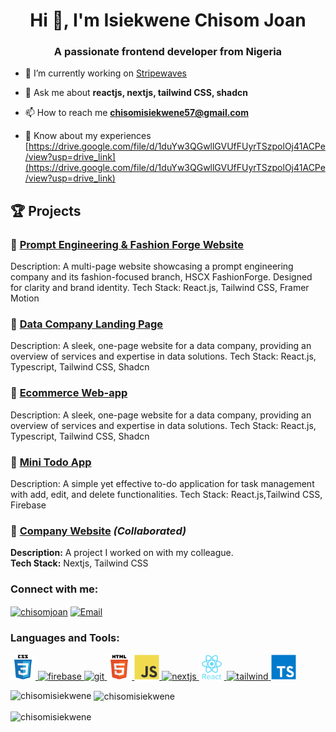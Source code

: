<h1 align="center">Hi 👋, I'm Isiekwene Chisom Joan</h1>
<h3 align="center">A passionate frontend developer from Nigeria</h3>

- 🔭 I’m currently working on [Stripewaves](https://stripewavesltd.com/)

- 💬 Ask me about **reactjs, nextjs, tailwind CSS, shadcn**

- 📫 How to reach me **chisomisiekwene57@gmail.com**

- 📄 Know about my experiences [https://drive.google.com/file/d/1duYw3QGwllGVUfFUyrTSzpolOj41ACPe/view?usp=drive_link](https://drive.google.com/file/d/1duYw3QGwllGVUfFUyrTSzpolOj41ACPe/view?usp=drive_link)
 
## 🏆 Projects  

### 🔹 [Prompt Engineering & Fashion Forge Website](https://hscx.com.ng/)
Description: A multi-page website showcasing a prompt engineering company and its fashion-focused branch, HSCX FashionForge. Designed for clarity and brand identity.
Tech Stack: React.js, Tailwind CSS, Framer Motion  

### 🔹 [Data Company Landing Page](https://fincotics.vercel.app/)
Description: A sleek, one-page website for a data company, providing an overview of services and expertise in data solutions.
Tech Stack: React.js, Typescript, Tailwind CSS, Shadcn

### 🔹 [Ecommerce Web-app](https://stripewavesltd.com/)
Description: A sleek, one-page website for a data company, providing an overview of services and expertise in data solutions.
Tech Stack: React.js, Typescript, Tailwind CSS, Shadcn

### 🔹 [Mini Todo App](https://task-managing-app.vercel.app/)
Description: A simple yet effective to-do application for task management with add, edit, and delete functionalities.
Tech Stack: React.js,Tailwind CSS, Firebase

### 🔹 [Company Website](https://systemtech-ng.com/) *(Collaborated)*  
**Description:** A project I worked on with my colleague.  
**Tech Stack:** Nextjs, Tailwind CSS  

<h3 align="left">Connect with me:</h3>
<p align="left">
<a href="https://linkedin.com/in/chisomjoan" target="blank"><img align="center" src="https://raw.githubusercontent.com/rahuldkjain/github-profile-readme-generator/master/src/images/icons/Social/linked-in-alt.svg" alt="chisomjoan" height="30" width="40" /></a>
<a href="mailto:chisomisiekwene57@gmail.com" target="blank">
  <img align="center" src="https://img.icons8.com/ios-filled/50/000000/new-post.png" alt="Email" height="30" width="40" />
</a>
</p>

<h3 align="left">Languages and Tools:</h3>
<p align="left"> <a href="https://www.w3schools.com/css/" target="_blank" rel="noreferrer"> <img src="https://raw.githubusercontent.com/devicons/devicon/master/icons/css3/css3-original-wordmark.svg" alt="css3" width="40" height="40"/> </a> <a href="https://firebase.google.com/" target="_blank" rel="noreferrer"> <img src="https://www.vectorlogo.zone/logos/firebase/firebase-icon.svg" alt="firebase" width="40" height="40"/> </a> <a href="https://git-scm.com/" target="_blank" rel="noreferrer"> <img src="https://www.vectorlogo.zone/logos/git-scm/git-scm-icon.svg" alt="git" width="40" height="40"/> </a> <a href="https://www.w3.org/html/" target="_blank" rel="noreferrer"> <img src="https://raw.githubusercontent.com/devicons/devicon/master/icons/html5/html5-original-wordmark.svg" alt="html5" width="40" height="40"/> </a> <a href="https://developer.mozilla.org/en-US/docs/Web/JavaScript" target="_blank" rel="noreferrer"> <img src="https://raw.githubusercontent.com/devicons/devicon/master/icons/javascript/javascript-original.svg" alt="javascript" width="40" height="40"/> </a> <a href="https://nextjs.org/" target="_blank" rel="noreferrer"> <img src="https://cdn.worldvectorlogo.com/logos/nextjs-2.svg" alt="nextjs" width="40" height="40"/> </a> <a href="https://reactjs.org/" target="_blank" rel="noreferrer"> <img src="https://raw.githubusercontent.com/devicons/devicon/master/icons/react/react-original-wordmark.svg" alt="react" width="40" height="40"/> </a> <a href="https://tailwindcss.com/" target="_blank" rel="noreferrer"> <img src="https://www.vectorlogo.zone/logos/tailwindcss/tailwindcss-icon.svg" alt="tailwind" width="40" height="40"/> </a> <a href="https://www.typescriptlang.org/" target="_blank" rel="noreferrer"> <img src="https://raw.githubusercontent.com/devicons/devicon/master/icons/typescript/typescript-original.svg" alt="typescript" width="40" height="40"/> </a> </p>

<p><img align="left" src="https://github-readme-stats.vercel.app/api/top-langs?username=chisomisiekwene&show_icons=true&locale=en&layout=compact" alt="chisomisiekwene" /></p>

<p>&nbsp;<img align="center" src="https://github-readme-stats.vercel.app/api?username=chisomisiekwene&show_icons=true&locale=en" alt="chisomisiekwene" /></p>

<p><img align="center" src="https://github-readme-streak-stats.herokuapp.com/?user=chisomisiekwene&" alt="chisomisiekwene" /></p>

